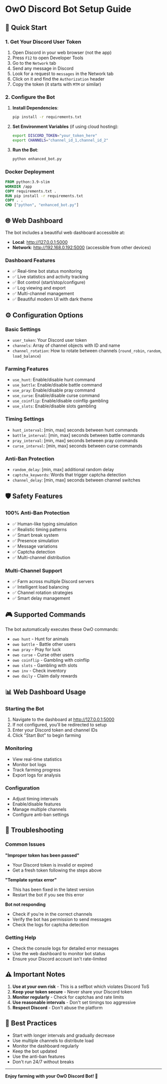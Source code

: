 # OwO Discord Bot Setup Guide

## 🚀 Quick Start

### 1. Get Your Discord User Token
1. Open Discord in your web browser (not the app)
2. Press `F12` to open Developer Tools
3. Go to the `Network` tab
4. Send any message in Discord
5. Look for a request to `messages` in the Network tab
6. Click on it and find the `Authorization` header
7. Copy the token (it starts with `MTM` or similar)

### 2. Configure the Bot

1. **Install Dependencies**:
   ```bash
   pip install -r requirements.txt
   ```

2. **Set Environment Variables** (if using cloud hosting):
   ```bash
   export DISCORD_TOKEN="your_token_here"
   export CHANNELS="channel_id_1,channel_id_2"
   ```

3. **Run the Bot**:
   ```bash
   python enhanced_bot.py
   ```

### Docker Deployment
```dockerfile
FROM python:3.9-slim
WORKDIR /app
COPY requirements.txt .
RUN pip install -r requirements.txt
COPY . .
CMD ["python", "enhanced_bot.py"]
```

## 🌐 Web Dashboard

The bot includes a beautiful web dashboard accessible at:
- **Local**: http://127.0.0.1:5000
- **Network**: http://192.168.0.192:5000 (accessible from other devices)

### Dashboard Features
- ✅ Real-time bot status monitoring
- ✅ Live statistics and activity tracking
- ✅ Bot control (start/stop/configure)
- ✅ Log viewing and export
- ✅ Multi-channel management
- ✅ Beautiful modern UI with dark theme

## ⚙️ Configuration Options

### Basic Settings
- `user_token`: Your Discord user token
- `channels`: Array of channel objects with ID and name
- `channel_rotation`: How to rotate between channels (`round_robin`, `random`, `load_balance`)

### Farming Features
- `use_hunt`: Enable/disable hunt command
- `use_battle`: Enable/disable battle command
- `use_pray`: Enable/disable pray command
- `use_curse`: Enable/disable curse command
- `use_coinflip`: Enable/disable coinflip gambling
- `use_slots`: Enable/disable slots gambling

### Timing Settings
- `hunt_interval`: [min, max] seconds between hunt commands
- `battle_interval`: [min, max] seconds between battle commands
- `pray_interval`: [min, max] seconds between pray commands
- `curse_interval`: [min, max] seconds between curse commands

### Anti-Ban Protection
- `random_delay`: [min, max] additional random delay
- `captcha_keywords`: Words that trigger captcha detection
- `channel_delay`: [min, max] seconds between channel switches

## 🛡️ Safety Features

### 100% Anti-Ban Protection
- ✅ Human-like typing simulation
- ✅ Realistic timing patterns
- ✅ Smart break system
- ✅ Presence simulation
- ✅ Message variations
- ✅ Captcha detection
- ✅ Multi-channel distribution

### Multi-Channel Support
- ✅ Farm across multiple Discord servers
- ✅ Intelligent load balancing
- ✅ Channel rotation strategies
- ✅ Smart delay management

## 🎮 Supported Commands

The bot automatically executes these OwO commands:
- `owo hunt` - Hunt for animals
- `owo battle` - Battle other users
- `owo pray` - Pray for luck
- `owo curse` - Curse other users
- `owo coinflip` - Gambling with coinflip
- `owo slots` - Gambling with slots
- `owo inv` - Check inventory
- `owo daily` - Claim daily rewards

## 📊 Web Dashboard Usage

### Starting the Bot
1. Navigate to the dashboard at http://127.0.0.1:5000
2. If not configured, you'll be redirected to setup
3. Enter your Discord token and channel IDs
4. Click "Start Bot" to begin farming

### Monitoring
- View real-time statistics
- Monitor bot logs
- Track farming progress
- Export logs for analysis

### Configuration
- Adjust timing intervals
- Enable/disable features
- Manage multiple channels
- Configure anti-ban settings

## 🔧 Troubleshooting

### Common Issues

**"Improper token has been passed"**
- Your Discord token is invalid or expired
- Get a fresh token following the steps above

**"Template syntax error"**
- This has been fixed in the latest version
- Restart the bot if you see this error

**Bot not responding**
- Check if you're in the correct channels
- Verify the bot has permission to send messages
- Check the logs for captcha detection

### Getting Help
- Check the console logs for detailed error messages
- Use the web dashboard to monitor bot status
- Ensure your Discord account isn't rate-limited

## ⚠️ Important Notes

1. **Use at your own risk** - This is a selfbot which violates Discord ToS
2. **Keep your token secure** - Never share your Discord token
3. **Monitor regularly** - Check for captchas and rate limits
4. **Use reasonable intervals** - Don't set timings too aggressive
5. **Respect Discord** - Don't abuse the platform

## 🎯 Best Practices

- Start with longer intervals and gradually decrease
- Use multiple channels to distribute load
- Monitor the dashboard regularly
- Keep the bot updated
- Use the anti-ban features
- Don't run 24/7 without breaks

---

**Enjoy farming with your OwO Discord Bot! 🎉**
